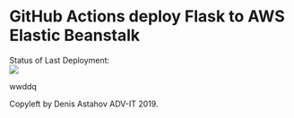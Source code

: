 # GitHub Actions deploy Flask to AWS Elastic Beanstalk



Status of Last Deployment:<br>
<img src="https://github.com/adv-it/github-actions-part2-cicd-to-aws/workflows/CI-CD-Pipeline-to-AWS-ElasticBeanstalk/badge.svg?branch=master"><br>

wwddq

Copyleft by Denis Astahov ADV-IT 2019.
